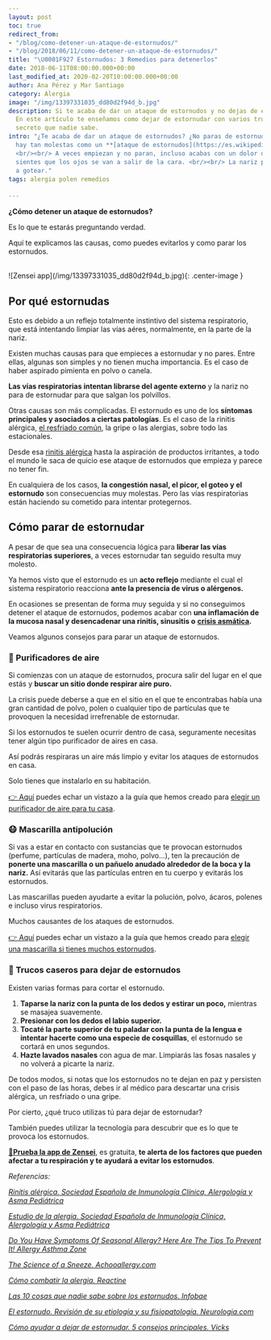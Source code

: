 ```yaml
---
layout: post
toc: true
redirect_from:
- "/blog/como-detener-un-ataque-de-estornudos/"
- "/blog/2018/06/11/como-detener-un-ataque-de-estornudos/"
title: "\U0001F927 Estornudos: 3 Remedios para detenerlos"
date: 2018-06-11T08:00:00.000+00:00
last_modified_at: 2020-02-20T10:00:00.000+00:00
author: Ana Pérez y Mar Santiago
category: Alergia
image: "/img/13397331035_dd80d2f94d_b.jpg"
description: Si te acaba de dar un ataque de estornudos y no dejas de estornudar.
  En este artículo te enseñamos como dejar de estornudar con varios trucos y uno super
  secreto que nadie sabe.
intro: "¿Te acaba de dar un ataque de estornudos? ¿No paras de estornudar? Pocas cosas
  hay tan molestas como un **[ataque de estornudos](https://es.wikipedia.org/wiki/Estornudo)**.
  <br/><br/> A veces empiezan y no paran, incluso acabas con un dolor de cabeza y
  sientes que los ojos se van a salir de la cara. <br/><br/> La nariz pica y empieza
  a gotear."
tags: alergia polen remedios

---
```

**¿Cómo detener un ataque de estornudos?**

Es lo que te estarás preguntando verdad.

Aquí te explicamos las causas, como puedes evitarlos y como parar los estornudos.

<br>
![Zensei app](/img/13397331035_dd80d2f94d_b.jpg){: .center-image }
<br>

## **Por qué estornudas**

Esto es debido a un reflejo totalmente instintivo del sistema respiratorio, que está intentando limpiar las vías aéres, normalmente, en la parte de la nariz.

Existen muchas causas para que empieces a estornudar y no pares. Entre ellas, algunas son simples y no tienen mucha importancia. Es el caso de haber aspirado pimienta en polvo o canela.

**Las vías respiratorias intentan librarse del agente externo** y la nariz no para de estornudar para que salgan los polvillos.

Otras causas son más complicadas. El estornudo es uno de los **síntomas principales y asociados a ciertas patologías**. Es el caso de la rinitis alérgica, [el resfriado común](https://www.vicks.com/es-us/resfriado), la gripe o las alergias, sobre todo las estacionales.

Desde esa [rinitis alérgica](http://pacientes.seicap.es/es/rinitis-al%C3%A9rgica_23865) hasta la aspiración de productos irritantes, a todo el mundo le saca de quicio ese ataque de estornudos que empieza y parece no tener fin.

En cualquiera de los casos, **la congestión nasal, el picor, el goteo y el estornudo** son consecuencias muy molestas. Pero las vías respiratorias están haciendo su cometido para intentar protegernos.

## **Cómo parar de estornudar**

A pesar de que sea una consecuencia lógica para **liberar las vías respiratorias superiores**, a veces estornudar tan seguido resulta muy molesto.

Ya hemos visto que el estornudo es un **acto reflejo** mediante el cual el sistema respiratorio reacciona **ante la presencia de virus o alérgenos.**

En ocasiones se presentan de forma muy seguida y si no conseguimos detener el ataque de estornudos, podemos acabar con **una inflamación de la mucosa nasal y desencadenar una rinitis, sinusitis o** [**crisis asmática**](https://zenseiapp.com/asma/como-prevenir-ataque-asma/)**.**

Veamos algunos consejos para parar un ataque de estornudos.

### **🍃 Purificadores de aire**

Si comienzas con un ataque de estornudos, procura salir del lugar en el que estás y **buscar un sitio donde respirar aire puro.**

La crisis puede deberse a que en el sitio en el que te encontrabas había una gran cantidad de polvo, polen o cualquier tipo de partículas que te provoquen la necesidad irrefrenable de estornudar.

Si los estornudos te suelen ocurrir dentro de casa, seguramente necesitas tener algún tipo purificador de aires en casa.

Así podrás respiraras un aire más limpio y evitar los ataques de estornudos en casa.

Solo tienes que instalarlo en su habitación.

<div class="section-cta">
<a href="/alergia/mejores-purificadores-aire-asma-comprar/">👉 Aquí</a> puedes echar un vistazo a la guía que hemos creado para <a href="/alergia/mejores-purificadores-aire-asma-comprar/"><bold>elegir un purificador de aire para tu casa</bold></a>.
</div>

### **😷 Mascarilla antipolución**

Si vas a estar en contacto con sustancias que te provocan estornudos (perfume, partículas de madera, moho, polvo…), ten la precaución de **ponerte una mascarilla o un pañuelo anudado alrededor de la boca y la nariz.** Así evitarás que las partículas entren en tu cuerpo y evitarás los estornudos.

Las mascarillas pueden ayudarte a evitar la polución, polvo, ácaros, polenes e incluso virus respiratorios.

Muchos causantes de los ataques de estornudos.

<div class="section-cta">
<a href="/alergia/mejor-mascarilla-asma-alergia-precio/">👉 Aquí</a> puedes echar un vistazo a la guía que hemos creado para <a href="/alergia/mejor-mascarilla-asma-alergia-precio/"><bold>elegir una mascarilla si tienes muchos estornudos</bold></a>.
</div>

### **👃 Trucos caseros para dejar de estornudos**

Existen varias formas para cortar el estornudo.

1. **Taparse la nariz con la punta de los dedos y estirar un poco,** mientras se masajea suavemente.
2. **Presionar con los dedos el labio superior.**
3. **Tocaté la parte superior de tu paladar con la punta de la lengua e intentar hacerte como una especie de cosquillas**, el estornudo se cortará en unos segundos.
4. **Hazte lavados nasales** con agua de mar. Limpiarás las fosas nasales y no volverá a picarte la nariz.

De todos modos, si notas que los estornudos no te dejan en paz y persisten con el paso de las horas, debes ir al médico para descartar una crisis alérgica, un resfriado o una gripe.

Por cierto, ¿qué truco utilizas tú para dejar de estornudar?

También puedes utilizar la tecnología para descubrir que es lo que te provoca los estornudos.

[**📱Prueba la app de Zensei**](https://zenseiapp.com), es gratuita, **te alerta de los factores que pueden afectar a tu respiración y te ayudará a evitar los estornudos**.

_Referencias:_

[_Rinitis alérgica. Sociedad Española de Inmunología Clínica, Alergología y Asma Pediátrica_](http://pacientes.seicap.es/es/rinitis-al%C3%A9rgica_23865)

[_Estudio de la alergia. Sociedad Española de Inmunología Clínica, Alergología y Asma Pediátrica_](http://pacientes.seicap.es/es/estudio-de-la-alergia_40138)

[_Do You Have Symptoms Of Seasonal Allergy? Here Are The Tips To Prevent It! Allergy Asthma Zone_](http://www.allergyasthmazone.com/airborne-allergies/do-you-have-symptoms-of-seasonal-allergy-here-are-the-tips-to-prevent-it/)

[_The Science of a Sneeze. Achooallergy.com_](https://www.achooallergy.com/blog/learning/the-science-of-a-sneeze/)

[_Cómo combatir la alergia. Reactine_](https://www.laalergia.com/trata-y-combate-la-alergia/como-combatirlas)

[_Las 10 cosas que nadie sabe sobre los estornudos. Infobae_](https://www.infobae.com/2016/04/30/1807956-las-10-cosas-que-nadie-sabe-los-estornudos/)

[_El estornudo. Revisión de su etiología y su fisiopatología. Neurologia.com_](https://www.neurologia.com/articulo/2004653)

[_Cómo ayudar a dejar de estornudar. 5 consejos principales. Vicks_](https://vicks.com/es-us/tratos/como-dejar-de-estornudar/como-ayudar-a-dejar-de-estornudar-5-consejos-principales)